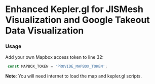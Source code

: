 # Enhanced Kepler.gl for JISMesh Visualization and Google Takeout Data Visualization



### Usage
Add your own Mapbox access token to line 32:
```js
 const MAPBOX_TOKEN = 'PROVIDE_MAPBOX_TOKEN';
```

**Note**: You will need internet to load the map and kepler.gl scripts.

